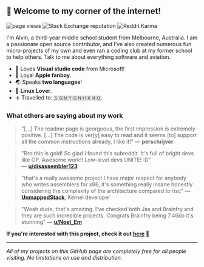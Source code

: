 ## 👋 Welcome to my corner of the internet!
<p align="left">
    <img src="https://komarev.com/ghpvc/?username=cheng-alvin" alt="page views" />
    <img alt="Stack Exchange reputation" src="https://img.shields.io/stackexchange/stackoverflow/r/15492585?color=orange&label=reputation&logo=stackoverflow"/>
    <img alt="Reddit Karma" src="https://img.shields.io/reddit/user-karma/combined/cheng-alvin"/>
</p>

I'm Alvin, a third-year middle school student from Melbourne, Australia. I am a passionate open source contributor, and I've also created numerous fun micro-projects of my own and even ran a coding club at my former school to help others. Talk to me about everything software and aviation.

- 📝 Loves **Visual studio code** from Microsoft!              
- 🍎 Loyal **Apple fanboy**.
- 🌏 Speaks **two languages**!
- 🐧 **Linux Lover**. 
- ✈️ Travelled to: 🇸🇬🇲🇾🇨🇳🇭🇰🇲🇴.

### What others are saying about my work
> "[...] The readme page is georgeous, the first impression is extremely positive. [...] The code is ver[y] easy to read and it seems [to] support all the common instructions already, I like it!"
> — **perschrijver**  

> "Bro this is gold! So glad I found this subreddit. It's full of bright devs like OP. Awesome work!! Low-level devs UNITE! :D"  
> — [**u/disassembler123**](https://www.reddit.com/user/disassembler123/)

> "that's a really awesome project
I have major respect for anybody who writes assemblers for x86, it's something really insane honestly considering the complexity of the architecture compared to risc"
> — [**UnmappedStack**](https://github.com/UnmappedStack), Kernel developer

> "Woah dude, that's amazing. I've checked both Jas and Brainfry and they are such incredible projects. Congrats Brainfry being 7.46kb it's stunning"
>  — [**u/Noel_Em**](https://www.reddit.com/user/Noel_Em/)

**If you're interested with this project, check it out [here](https://github.com/cheng-alvin/jas/) 🙌**

--- 

*All of my projects on this GitHub page are completely free for all people visiting. No limitations on use and distribution.*
